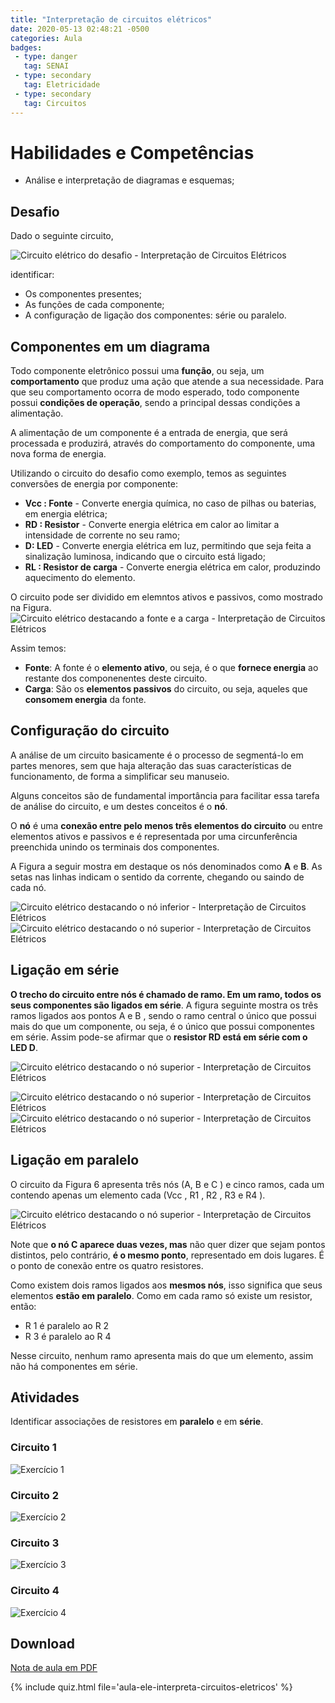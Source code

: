 ```yaml
---
title: "Interpretação de circuitos elétricos"
date: 2020-05-13 02:48:21 -0500
categories: Aula
badges:
 - type: danger
   tag: SENAI
 - type: secondary
   tag: Eletricidade
 - type: secondary
   tag: Circuitos
---
```



# Habilidades e Competências
* Análise e interpretação de diagramas e esquemas;

<!--more-->

## Desafio

Dado o seguinte circuito,

![Circuito elétrico do desafio - Interpretação de Circuitos Elétricos](https://github.com/JoseWRPereira/aula-ele-interpretaCircuitoEletrico/blob/master/fig/fig-circuitoDesafio-1.png?raw=true)

identificar:

* Os componentes presentes;
* As funções de cada componente;
* A configuração de ligação dos componentes: série ou paralelo.

## Componentes em um diagrama
Todo componente eletrônico possui uma __função__, ou seja, um __comportamento__ que produz uma ação que atende a sua necessidade. Para que seu comportamento ocorra de modo esperado, todo componente possui __condições de operação__, sendo a principal dessas condições a alimentação.

A alimentação de um componente é a entrada de energia, que será processada e produzirá, através do comportamento do componente, uma nova forma de energia.

Utilizando o circuito do desafio como exemplo, temos as seguintes conversões de energia por componente:

* __Vcc : Fonte__ - Converte energia química, no caso de pilhas ou baterias, em energia elétrica;
* __RD : Resistor__ - Converte energia elétrica em calor ao limitar a intensidade de corrente no seu ramo;
* __D: LED__ - Converte energia elétrica em luz, permitindo que seja feita a sinalização luminosa, indicando que o circuito está ligado;
* __RL : Resistor de carga__ - Converte energia elétrica em calor, produzindo aquecimento do elemento.


O circuito pode ser dividido em elemntos ativos e passivos, como mostrado na Figura.
![Circuito elétrico destacando a fonte e a carga - Interpretação de Circuitos Elétricos](https://github.com/JoseWRPereira/aula-ele-interpretaCircuitoEletrico/blob/master/fig/fig-circuitoDesafioFonteCarga-1.png?raw=true)

Assim temos:
* __Fonte__: A fonte é o __elemento ativo__, ou seja, é o que __fornece energia__ ao restante dos componenentes deste circuito.
* __Carga__: São os __elementos passivos__ do circuito, ou seja, aqueles que __consomem energia__ da fonte.



## Configuração do circuito
A análise de um circuito basicamente é o processo de segmentá-lo em partes menores, sem que haja alteração das suas características de funcionamento, de forma a simplificar seu manuseio.

Alguns conceitos são de fundamental importância para facilitar essa tarefa de análise do circuito, e um destes conceitos é o __nó__.

O __nó__ é uma __conexão entre pelo menos três elementos do circuito__ ou entre elementos ativos e passivos e é representada por uma circunferência preenchida unindo os terminais dos componentes.

A Figura a seguir mostra em destaque os nós denominados como __A__ e __B__. As setas nas linhas indicam o sentido da corrente, chegando ou saindo de cada nó.

![Circuito elétrico destacando o nó inferior - Interpretação de Circuitos Elétricos](https://github.com/JoseWRPereira/aula-ele-interpretaCircuitoEletrico/blob/master/fig/fig-circuitoDesafioNoInf-1.png?raw=true)
![Circuito elétrico destacando o nó superior - Interpretação de Circuitos Elétricos](https://github.com/JoseWRPereira/aula-ele-interpretaCircuitoEletrico/blob/master/fig/fig-circuitoDesafioNoSup-1.png?raw=true)



## Ligação em série
__O trecho do circuito entre nós é chamado de ramo. Em um ramo, todos os seus componentes são ligados em série__. A figura seguinte mostra os três ramos ligados aos pontos A e B , sendo o ramo central o único que possui mais do que um componente, ou seja, é o único que possui componentes em série. Assim pode-se afirmar que o __resistor RD está em série com o LED D__.

![Circuito elétrico destacando o nó superior - Interpretação de Circuitos Elétricos](https://github.com/JoseWRPereira/aula-ele-interpretaCircuitoEletrico/blob/master/fig/fig-circuitoDesafioRamoRLED-1.png?raw=true)

![Circuito elétrico destacando o nó superior - Interpretação de Circuitos Elétricos](https://github.com/JoseWRPereira/aula-ele-interpretaCircuitoEletrico/blob/master/fig/fig-circuitoDesafioRamoFonte-1.png?raw=true)
![Circuito elétrico destacando o nó superior - Interpretação de Circuitos Elétricos](https://github.com/JoseWRPereira/aula-ele-interpretaCircuitoEletrico/blob/master/fig/fig-circuitoDesafioRamoRL-1.png?raw=true)

## Ligação em paralelo
O circuito da Figura 6 apresenta três nós (A, B e C ) e cinco ramos, cada um contendo apenas um elemento cada (Vcc , R1 , R2 , R3 e R4 ).

![Circuito elétrico destacando o nó superior - Interpretação de Circuitos Elétricos](https://github.com/JoseWRPereira/aula-ele-interpretaCircuitoEletrico/blob/master/fig/fig-circuitoExemplo-1.png?raw=true)


Note que __o nó C aparece duas vezes, mas__ não quer dizer que sejam pontos distintos, pelo contrário, __é o mesmo ponto__, representado em dois lugares. É o ponto de conexão entre os quatro resistores.

Como existem dois ramos ligados aos __mesmos nós__, isso significa que seus elementos __estão em paralelo__. Como em cada ramo só existe um resistor, então:
* R 1 é paralelo ao R 2
* R 3 é paralelo ao R 4

Nesse circuito, nenhum ramo apresenta mais do que um elemento, assim não há componentes em série.

## Atividades
Identificar associações de resistores em __paralelo__ e em __série__.

### Circuito 1

![Exercício 1](https://github.com/JoseWRPereira/aula-ele-interpretaCircuitoEletrico/blob/master/fig/fig-ativ1-1.png?raw=true)


### Circuito 2

![Exercício 2](https://github.com/JoseWRPereira/aula-ele-interpretaCircuitoEletrico/blob/master/fig/fig-ativ2-1.png?raw=true)


### Circuito 3

![Exercício 3](https://github.com/JoseWRPereira/aula-ele-interpretaCircuitoEletrico/blob/master/fig/fig-ativ3-1.png?raw=true)


### Circuito 4

![Exercício 4](https://github.com/JoseWRPereira/aula-ele-interpretaCircuitoEletrico/blob/master/fig/fig-ativ4-1.png?raw=true)


## Download

[Nota de aula em PDF](https://github.com/JoseWRPereira/aula-ele-interpretaCircuitoEletrico/blob/master/pdf/aula-ele-interpretaCircuitosEletricos.pdf?raw=true)


{% include quiz.html file='aula-ele-interpreta-circuitos-eletricos' %}
